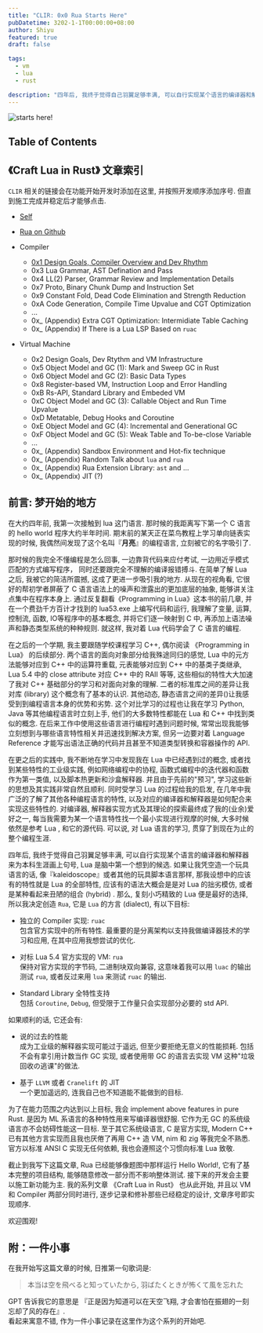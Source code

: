 ```yaml
---
title: "CLIR: 0x0 Rua Starts Here"
pubDatetime: 3202-1-1T00:00:00+08:00
author: Shiyu
featured: true
draft: false

tags:
  - vm
  - lua
  - rust

description: "四年后, 我终于觉得自己羽翼足够丰满, 可以自行实现某个语言的编译器和解释器来为本科生涯画上句号, Lua 是脑中第一个想到的候选."
---
```


![starts here!](/cover/rua-starts-here.png)

## Table of Contents

## 《Craft Lua in Rust》 文章索引

`CLIR` 相关的链接会在功能开始开发时添加在这里, 并按照开发顺序添加序号. 但直到施工完成并稳定后才能够点击.

- [Self](/posts/clir-0x0-rua-starts-here)

- [Rua on Github](https://github.com/Guo-Shiyu/rua)

- Compiler

  - [0x1 Design Goals, Compiler Overview and Dev Rhythm](/posts/clir-0x1-design-goals-compiler-overview-and-dev-rhythm)
  - 0x3 Lua Grammar, AST Defination and Pass
  - 0x4 LL(2) Parser, Grammar Review and Implementation Details
  - 0x7 Proto, Binary Chunk Dump and Instruction Set
  - 0x9 Constant Fold, Dead Code Elimination and Strength Reduction
  - 0xA Code Generation, Compile Time Upvalue and CGT Optimization
  - ...
  - 0x\_ (Appendix) Extra CGT Optimization: Intermidiate Table Caching
  - 0x\_ (Appendix) If There is a Lua LSP Based on `ruac`
  <!-- + 0x_ (Appendix) Sea of Nodes IR in `ruac` -->

- Virtual Machine
  - 0x2 Design Goals, Dev Rtythm and VM Infrastructure
  - 0x5 Object Model and GC (1): Mark and Sweep GC in Rust
  - 0x6 Object Model and GC (2): Basic Data Types
  - 0x8 Register-based VM, Instruction Loop and Error Handling
  - 0xB Rs-API, Standard Library and Embeded VM
  - 0xC Object Model and GC (3): Callable Object and Run Time Upvalue
  - 0xD Metatable, Debug Hooks and Coroutine
  - 0xE Object Model and GC (4): Incremental and Generational GC
  - 0xF Object Model and GC (5): Weak Table and To-be-close Variable
  - ...
  - 0x\_ (Appendix) Sandbox Environment and Hot-fix technique
  - 0x\_ (Appendix) Random Talk about `lua` and `rua`
  - 0x\_ (Appendix) Rua Extension Library: `ast` and ...
  - 0x\_ (Appendix) JIT (?)

## 前言: 梦开始的地方

在大约四年前, 我第一次接触到 lua 这门语言. 那时候的我距离写下第一个 C 语言的 hello world 程序大约半年时间. 期末前的某天正在菜鸟教程上学习单向链表实现的时候, 我偶然间发现了这个名叫『**月亮**』的编程语言, 立刻被它的名字吸引了.

那时候的我完全不懂编程是怎么回事, 一边靠背代码来应付考试, 一边用近乎模式匹配的方式编写程序， 同时还要跟完全不理解的编译报错搏斗. 在简单了解 Lua 之后, 我被它的简洁所震撼, 这成了更进一步吸引我的地方. 从现在的视角看, 它很好的帮初学者屏蔽了 C 语言语法上的噪声和泄露出的更加底层的抽象, 能够讲关注点集中在程序本身上. 通过反复翻看《Programming in Lua》这本书的前几章, 并在一个费劲千方百计才找到的 lua53.exe 上编写代码和运行, 我理解了变量, 运算, 控制流, 函数, IO等程序中的基本概念, 并将它们逐一映射到 C 中, 再添加上语法噪声和静态类型系统的种种规则. 就这样, 我对着 Lua 代码学会了 C 语言的编程.

在之后的一个学期, 我主要跟随学校课程学习 C++, 偶尔阅读 《Programming in Lua》 的后续部分. 两个语言的面向对象部分给我殊途同归的感觉, Lua 中的元方法能够对应到 C++ 中的运算符重载, 元表能够对应到 C++ 中的基类子类继承, Lua 5.4 中的 close attribute 对应 C++ 中的 RAII 等等, 这些相似的特性大大加速了我对 C++ 基础部分的学习和对面向对象的理解. 二者的标准库之间的差异让我对库 (library) 这个概念有了基本的认识. 其他动态, 静态语言之间的差异()让我感受到到编程语言本身的优势和劣势. 这个对比学习的过程也让我在学习 Python, Java 等其他编程语言时立刻上手, 他们的大多数特性都能在 Lua 和 C++ 中找到类似的概念. 在后来工作中使用这些语言进行编程时遇到问题时候, 常常出现我能够立刻想到与哪些语言特性相关并迅速找到解决方案, 但另一边要对着 Language Reference 才能写出语法正确的代码并且甚至不知道类型转换和容器操作的 API.

在更之后的实践中, 我不断地在学习中发现我在 Lua 中已经遇到过的概念, 或者找到某些特性的工业级实践, 例如网络编程中的协程, 函数式编程中的迭代器和函数作为第一类值, 以及脚本热更新和沙盒解释器. 并且由于先前的"预习", 学习这些新的思想及其实践非常自然且顺利. 同时受学习 Lua 的过程给我的启发, 在几年中我广泛的了解了其他各种编程语言的特性, 以及对应的编译器和解释器是如何配合来实现这些特性的. 对编译器, 解释器实现方式及其理论的探索最终成了我的(业余)爱好之一, 每当我需要为某一个语言特性找一个最小实现进行观摩的时候, 大多时候依然是参考 Lua , 和它的源代码. 可以说, 对 Lua 语言的学习, 贯穿了到现在为止的整个编程生涯.

四年后, 我终于觉得自己羽翼足够丰满, 可以自行实现某个语言的编译器和解释器来为本科生涯画上句号, Lua 是脑中第一个想到的候选. 如果让我凭空造一个玩具语言的话, 像『kaleidoscope』或者其他的玩具脚本语言那样, 那我设想中的应该有的特性就是 Lua 的全部特性, 应该有的语法大概会是是对 Lua 的拙劣模仿, 或者是某种看起来丑陋的组合 (hybrid) . 那么, 复刻小巧精致的 Lua 便是最好的选择, 所以我决定创造 `Rua`, 它是 `Lua` 的方言 (dialect), 有以下目标:

- 独立的 Compiler 实现: `ruac`  
  包含官方实现中的所有特性. 最重要的是分离架构以支持我做编译器技术的学习和应用, 在其中应用我想尝试的优化.

- 对标 Lua 5.4 官方实现的 VM: `rua`  
  保持对官方实现的字节码, 二进制块双向兼容, 这意味着我可以用 `luac` 的输出测试 `rua`, 或者反过来用 `lua` 来测试 `ruac` 的输出.

- Standard Library 全特性支持  
  包括 `Coroutine`, `Debug`, 但受限于工作量只会实现部分必要的 std API.

如果顺利的话, 它还会有:

- 说的过去的性能  
  成为工业级的解释器实现可能过于遥远, 但至少要拒绝无意义的性能损耗. 包括不会有拿引用计数当作 GC 实现, 或者使用带 GC 的语言去实现 VM 这种"垃圾回收の逃课"的做法.

- 基于 `LLVM` 或者 `Cranelift` 的 JIT  
  一个更加遥远的, 连我自己也不知道能不能做到的目标.

为了在能力范围之内达到以上目标, 我会 implement above features in pure Rust. 是因为 ML 系语言的各种特性用来写编译器很舒服. 它作为无 GC 的系统级语言亦不会妨碍性能这一目标. 至于其它系统级语言, C 是官方实现, Modern C++ 已有其他方言实现而且我也厌倦了再用 C++ 造 VM, nim 和 zig 等我完全不熟悉. 官方以标准 ANSI C 实现无任何依赖, 我也会遵照这个习惯向标准 Lua 致敬.

截止到我写下这篇文章, Rua 已经能够像题图中那样运行 Hello World!, 它有了基本完整的项目结构, 能够随意修改一部分而不影响整体测试. 接下来的开发会主要以施工新功能为主. 我的系列文章 《Craft Lua in Rust》 也从此开始, 并且以 VM 和 Compiler 两部分同时进行, 逐步记录和修补那些已经稳定的设计, 文章序号即实现顺序.

欢迎围观!

## 附：一件小事

在我开始写这篇文章的时候, 日推第一句歌词是:

> 本当は空を飛べると知っていたから, 羽ばたくときが怖くて風を忘れた

GPT 告诉我它的意思是 『正是因为知道可以在天空飞翔, 才会害怕在振翅的一刻忘却了风的存在』.  
看起来寓意不错, 作为一件小事记录在这里作为这个系列的开始吧.

